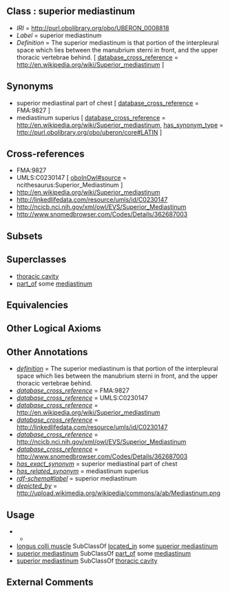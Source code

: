 
## Class : superior mediastinum

 * *IRI* = http://purl.obolibrary.org/obo/UBERON_0008818
 * *Label* = superior mediastinum
 * *Definition* = The superior mediastinum is that portion of the interpleural space which lies between the manubrium sterni in front, and the upper thoracic vertebrae behind. [ [database_cross_reference](../../ef/oboInOwl#hasDbXref.md) = http://en.wikipedia.org/wiki/Superior_mediastinum ]

## Synonyms

 * superior mediastinal part of chest [ [database_cross_reference](../../ef/oboInOwl#hasDbXref.md) = FMA:9827 ]
 * mediastinum superius [ [database_cross_reference](../../ef/oboInOwl#hasDbXref.md) = http://en.wikipedia.org/wiki/Superior_mediastinum, [has_synonym_type](../../pe/oboInOwl#hasSynonymType.md) = http://purl.obolibrary.org/obo/uberon/core#LATIN ]

## Cross-references

 * FMA:9827
 * UMLS:C0230147 [ [oboInOwl#source](../../ce/oboInOwl#source.md) = ncithesaurus:Superior_Mediastinum ]
 * http://en.wikipedia.org/wiki/Superior_mediastinum
 * http://linkedlifedata.com/resource/umls/id/C0230147
 * http://ncicb.nci.nih.gov/xml/owl/EVS/Superior_Mediastinum
 * http://www.snomedbrowser.com/Codes/Details/362687003

## Subsets


## Superclasses

 * [thoracic cavity](../../UBERON/24/UBERON_0002224.md)
 * [part_of](../../BFO/50/BFO_0000050.md) some [mediastinum](../../UBERON/28/UBERON_0003728.md)

## Equivalencies


## Other Logical Axioms


## Other Annotations

 * *[definition](../../IAO/15/IAO_0000115.md)* = The superior mediastinum is that portion of the interpleural space which lies between the manubrium sterni in front, and the upper thoracic vertebrae behind.
 * *[database_cross_reference](../../ef/oboInOwl#hasDbXref.md)* = FMA:9827
 * *[database_cross_reference](../../ef/oboInOwl#hasDbXref.md)* = UMLS:C0230147
 * *[database_cross_reference](../../ef/oboInOwl#hasDbXref.md)* = http://en.wikipedia.org/wiki/Superior_mediastinum
 * *[database_cross_reference](../../ef/oboInOwl#hasDbXref.md)* = http://linkedlifedata.com/resource/umls/id/C0230147
 * *[database_cross_reference](../../ef/oboInOwl#hasDbXref.md)* = http://ncicb.nci.nih.gov/xml/owl/EVS/Superior_Mediastinum
 * *[database_cross_reference](../../ef/oboInOwl#hasDbXref.md)* = http://www.snomedbrowser.com/Codes/Details/362687003
 * *[has_exact_synonym](../../ym/oboInOwl#hasExactSynonym.md)* = superior mediastinal part of chest
 * *[has_related_synonym](../../ym/oboInOwl#hasRelatedSynonym.md)* = mediastinum superius
 * *[rdf-schema#label](../../el/rdf-schema#label.md)* = superior mediastinum
 * *[depicted_by](../../depicted/by/depicted_by.md)* = http://upload.wikimedia.org/wikipedia/commons/a/ab/Mediastinum.png

## Usage

 * -
 * [longus colli muscle](../../UBERON/21/UBERON_0001121.md) SubClassOf [located_in](../../RO/25/RO_0001025.md) some [superior mediastinum](../../UBERON/18/UBERON_0008818.md)
 * [superior mediastinum](../../UBERON/18/UBERON_0008818.md) SubClassOf [part_of](../../BFO/50/BFO_0000050.md) some [mediastinum](../../UBERON/28/UBERON_0003728.md)
 * [superior mediastinum](../../UBERON/18/UBERON_0008818.md) SubClassOf [thoracic cavity](../../UBERON/24/UBERON_0002224.md)

## External Comments

